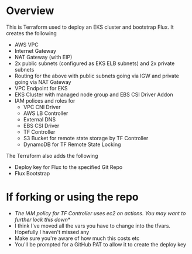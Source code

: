 # Overview
This is Terraform used to deploy an EKS cluster and bootstrap Flux. It creates the following
- AWS VPC
- Internet Gateway
- NAT Gateway (with EIP)
- 2x public subnets (configured as EKS ELB subnets) and 2x private subnets
- Routing for the above with public subnets going via IGW and private going via NAT Gateway
- VPC Endpoint for EKS
- EKS Cluster with managed node group and EBS CSI Driver Addon
- IAM polices and roles for
  - VPC CNI Driver
  - AWS LB Controller
  - External DNS
  - EBS CSI Driver
  - TF Controller
  - S3 Bucket for remote state storage by TF Controller
  - DynamoDB for TF Remote State Locking

The Terraform also adds the following
- Deploy key for Flux to the specified Git Repo
- Flux Bootstrap

# If forking or using the repo
- **The IAM policy for TF Controller uses ec2* on actions. You may want to further lock this down**
- I think I've moved all the vars you have to change into the tfvars. Hopefully I haven't missed any
- Make sure you're aware of how much this costs etc
- You'll be prompted for a GitHub PAT to allow it to create the deploy key